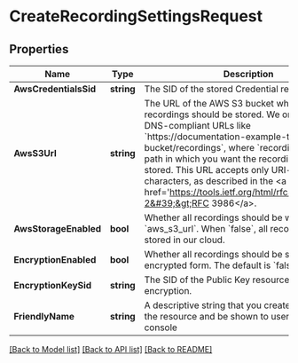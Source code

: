 # CreateRecordingSettingsRequest

## Properties

Name | Type | Description | Notes
------------ | ------------- | ------------- | -------------
**AwsCredentialsSid** | **string** | The SID of the stored Credential resource. | [optional] 
**AwsS3Url** | **string** | The URL of the AWS S3 bucket where the recordings should be stored. We only support DNS-compliant URLs like &#x60;https://documentation-example-twilio-bucket/recordings&#x60;, where &#x60;recordings&#x60; is the path in which you want the recordings to be stored. This URL accepts only URI-valid characters, as described in the &lt;a href&#x3D;&#39;https://tools.ietf.org/html/rfc3986#section-2&#39;&gt;RFC 3986&lt;/a&gt;. | [optional] 
**AwsStorageEnabled** | **bool** | Whether all recordings should be written to the &#x60;aws_s3_url&#x60;. When &#x60;false&#x60;, all recordings are stored in our cloud. | [optional] 
**EncryptionEnabled** | **bool** | Whether all recordings should be stored in an encrypted form. The default is &#x60;false&#x60;. | [optional] 
**EncryptionKeySid** | **string** | The SID of the Public Key resource to use for encryption. | [optional] 
**FriendlyName** | **string** | A descriptive string that you create to describe the resource and be shown to users in the console | 

[[Back to Model list]](../README.md#documentation-for-models) [[Back to API list]](../README.md#documentation-for-api-endpoints) [[Back to README]](../README.md)


